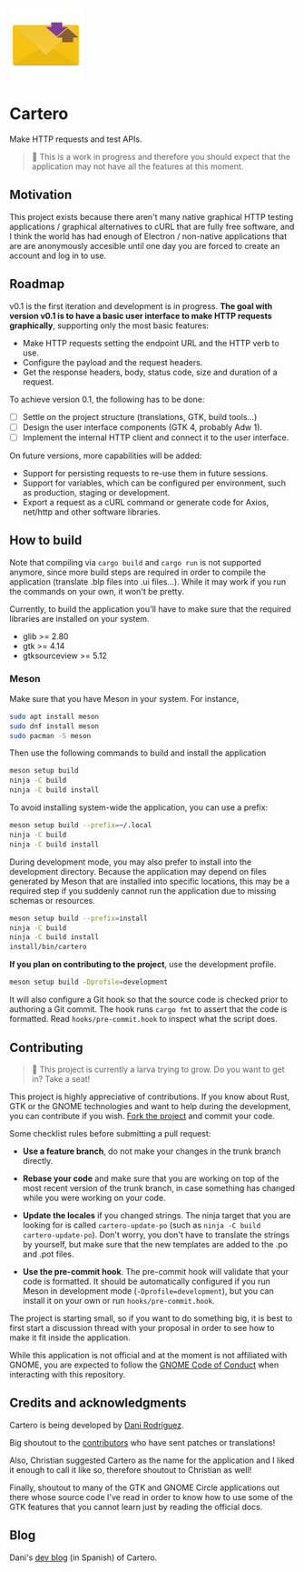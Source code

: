 <img src="data/icons/es.danirod.Cartero.svg" width="128" height="128">

# Cartero

Make HTTP requests and test APIs.

> 🚧 This is a work in progress and therefore you should expect that the
> application may not have all the features at this moment.

## Motivation

This project exists because there aren't many native graphical HTTP testing
applications / graphical alternatives to cURL that are fully free software, and
I think the world has had enough of Electron / non-native applications that are
are anonymously accesible until one day you are forced to create an account and
log in to use.

## Roadmap

v0.1 is the first iteration and development is in progress. **The goal with
version v0.1 is to have a basic user interface to make HTTP requests
graphically**, supporting only the most basic features:

* Make HTTP requests setting the endpoint URL and the HTTP verb to use.
* Configure the payload and the request headers.
* Get the response headers, body, status code, size and duration of a request.

To achieve version 0.1, the following has to be done:

* [ ] Settle on the project structure (translations, GTK, build tools...)
* [ ] Design the user interface components (GTK 4, probably Adw 1).
* [ ] Implement the internal HTTP client and connect it to the user interface.

On future versions, more capabilities will be added:

* Support for persisting requests to re-use them in future sessions.
* Support for variables, which can be configured per environment, such as
  production, staging or development.
* Export a request as a cURL command or generate code for Axios, net/http and
  other software libraries.

## How to build

Note that compiling via `cargo build` and `cargo run` is not supported anymore,
since more build steps are required in order to compile the application
(translate .blp files into .ui files...). While it may work if you run the
commands on your own, it won't be pretty.

Currently, to build the application you'll have to make sure that the required
libraries are installed on your system.

* glib >= 2.80
* gtk >= 4.14
* gtksourceview >= 5.12

### Meson

Make sure that you have Meson in your system. For instance,

```sh
sudo apt install meson
sudo dnf install meson
sudo pacman -S meson
```

Then use the following commands to build and install the application

```sh
meson setup build
ninja -C build
ninja -C build install
```

To avoid installing system-wide the application, you can use a prefix:

```sh
meson setup build --prefix=~/.local
ninja -C build
ninja -C build install
```

During development mode, you may also prefer to install into the development
directory. Because the application may depend on files generated by Meson that
are installed into specific locations, this may be a required step if you
suddenly cannot run the application due to missing schemas or resources.

```sh
meson setup build --prefix=install
ninja -C build
ninja -C build install
install/bin/cartero
```

**If you plan on contributing to the project**, use the development profile.

```sh
meson setup build -Dprofile=development
```

It will also configure a Git hook so that the source code is checked prior to
authoring a Git commit. The hook runs `cargo fmt` to assert that the code is
formatted. Read `hooks/pre-commit.hook` to inspect what the script does.

## Contributing

> 🐛 This project is currently a larva trying to grow. Do you want to get in?
> Take a seat!

This project is highly appreciative of contributions. If you know about Rust,
GTK or the GNOME technologies and want to help during the development, you can
contribute if you wish. [Fork the project][fork] and commit your code.

Some checklist rules before submitting a pull request:

* **Use a feature branch**, do not make your changes in the trunk branch
  directly.

* **Rebase your code** and make sure that you are working on top of the most
  recent version of the trunk branch, in case something has changed while you
  were working on your code.

* **Update the locales** if you changed strings. The ninja target that you are
  looking for is called `cartero-update-po` (such as `ninja -C build
  cartero-update-po`). Don't worry, you don't have to translate the strings by
  yourself, but make sure that the new templates are added to the .po and .pot
  files.

* **Use the pre-commit hook**. The pre-commit hook will validate that your code
  is formatted. It should be automatically configured if you run Meson in
  development mode (`-Dprofile=development`), but you can install it on your
  own or run `hooks/pre-commit.hook`.

The project is starting small, so if you want to do something big, it is best
to first start a discussion thread with your proposal in order to see how to
make it fit inside the application.

While this application is not official and at the moment is not affiliated with
GNOME, you are expected to follow the [GNOME Code of Conduct][coc] when
interacting with this repository.

## Credits and acknowledgments

Cartero is being developed by [Dani Rodríguez][danirod].

Big shoutout to the [contributors][contrib] who have sent patches or
translations!

Also, Christian suggested Cartero as the name for the application and I liked
it enough to call it like so, therefore shoutout to Christian as well!

Finally, shoutout to many of the GTK and GNOME Circle applications out there whose
source code I've read in order to know how to use some of the GTK features that
you cannot learn just by reading the official docs.

## Blog

Dani's [dev blog][blog] (in Spanish) of Cartero.

[coc]: https://conduct.gnome.org
[contrib]: https://github.com/danirod/cartero/graphs/contributors
[danirod]: https://github.com/danirod
[fork]: https://github.com/danirod/cartero/fork
[blog]: https://danirod.es/secciones/devlogs/cartero/
